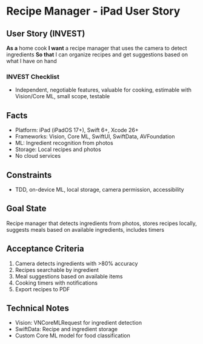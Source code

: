 # Recipe Manager - iPad User Story

## User Story (INVEST)

**As a** home cook
**I want** a recipe manager that uses the camera to detect ingredients
**So that** I can organize recipes and get suggestions based on what I have on hand

### INVEST Checklist
- Independent, negotiable features, valuable for cooking, estimable with Vision/Core ML, small scope, testable

## Facts
- Platform: iPad (iPadOS 17+), Swift 6+, Xcode 26+
- Frameworks: Vision, Core ML, SwiftUI, SwiftData, AVFoundation
- ML: Ingredient recognition from photos
- Storage: Local recipes and photos
- No cloud services

## Constraints
- TDD, on-device ML, local storage, camera permission, accessibility

## Goal State
Recipe manager that detects ingredients from photos, stores recipes locally, suggests meals based on available ingredients, includes timers

## Acceptance Criteria
1. Camera detects ingredients with >80% accuracy
2. Recipes searchable by ingredient
3. Meal suggestions based on available items
4. Cooking timers with notifications
5. Export recipes to PDF

## Technical Notes
- Vision: VNCoreMLRequest for ingredient detection
- SwiftData: Recipe and ingredient storage
- Custom Core ML model for food classification
